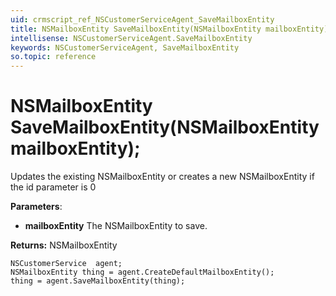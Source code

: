 ```yaml
---
uid: crmscript_ref_NSCustomerServiceAgent_SaveMailboxEntity
title: NSMailboxEntity SaveMailboxEntity(NSMailboxEntity mailboxEntity);
intellisense: NSCustomerServiceAgent.SaveMailboxEntity
keywords: NSCustomerServiceAgent, SaveMailboxEntity
so.topic: reference
---
```


# NSMailboxEntity SaveMailboxEntity(NSMailboxEntity mailboxEntity);

Updates the existing NSMailboxEntity or creates a new NSMailboxEntity if the id parameter is 0

**Parameters**:
 - **mailboxEntity** The NSMailboxEntity to save.

**Returns:** NSMailboxEntity

```crmscript
NSCustomerService  agent;
NSMailboxEntity thing = agent.CreateDefaultMailboxEntity();
thing = agent.SaveMailboxEntity(thing);
```


